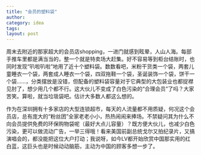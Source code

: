 ```yaml
---
title: "会员的塑料袋"
author:
category: idea
tags: 
layout: post
---
```

周末去附近的那家超大的会员店shopping，一进门就感到眩晕，人山人海。每部手推车里都是满当当的，整一个就是特卖场大赶集。好不容易等到柜台结账时，也同时发现“叭啦叭啦”地用了近十个塑料袋。数数看吧，米粉干货类一个袋，两套儿童睡衣一个袋，两套成人睡衣一个袋，四双拖鞋一个袋，圣诞装饰一个袋，饼干一个袋……，分类摆放是没错，但配备的塑料袋容量对于它典型的大包装业也都捉襟见肘了，想少用几个都不行。这大伙儿不变成了白色污染的“合理会员”了吗？大家苦笑。算啦，就当垃圾袋吧。估计大多数人都这么想的。

作为在深圳拥有十多家店的大型连锁超市，每天的人流量都不用质疑，何况这个会员店，总有庞大的“粉丝团”全家老老小小，热热闹闹来捧场。不禁疑问其为什么不向会员提供免费的环保购物袋呢（最好大点儿容量）？既方便大伙儿，也减少白色污染，更可以做流动广告，一举三得哦！看来美国前副总统戈尔又拍纪录片，又搞演唱会的，都没能把这位大户打动；我说呀，如今LV都开始欣赏中国那实用的红白蓝，这巨头也是时候动动脑筋，主动为中国的顾客多想一步了。

